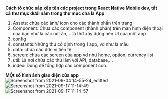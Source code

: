 
  **Cách tổ chức sắp xếp tên các project trong React Native Mobile dev, tất cả thư mục dưới nằm trong thư mục cha là App**
1. Assets: chứa các ảnh/ icon cho các thành phần trên trang 
2. Component: Chứa các component (thành phân) trên màn hình điện thoại của bạn như là các nút ấn,... là thứ xây dựng nên UI của một app
3. config
4. constants:Những thứ cố định trong 1 app, vd như là màu
5. data: chứa các đơn vị tiền tệ 
6. screen: chứa các screen của app vd như home, option, currency list
7. util: Là nơi chứa các thứ làm với API, database,...
8. index: Dùng để tổng hợp các component con.

 **MỘt số hình ảnh giao diện của app**
 ![Screenshot from 2021-09-04 14-55-24_editted](https://user-images.githubusercontent.com/75820882/133725984-43bd8fbd-2aaf-43d2-9008-6896d7cf9653.png)
![Screenshot from 2021-09-17 11-14-49](https://user-images.githubusercontent.com/75820882/133725996-2dbc492a-c184-4b3d-b0f3-08bcb9d10e8b.png)
![Screenshot from 2021-09-17 11-14-57](https://user-images.githubusercontent.com/75820882/133726011-688d9f02-a941-49a9-8bb7-ffd59a61306e.png)

